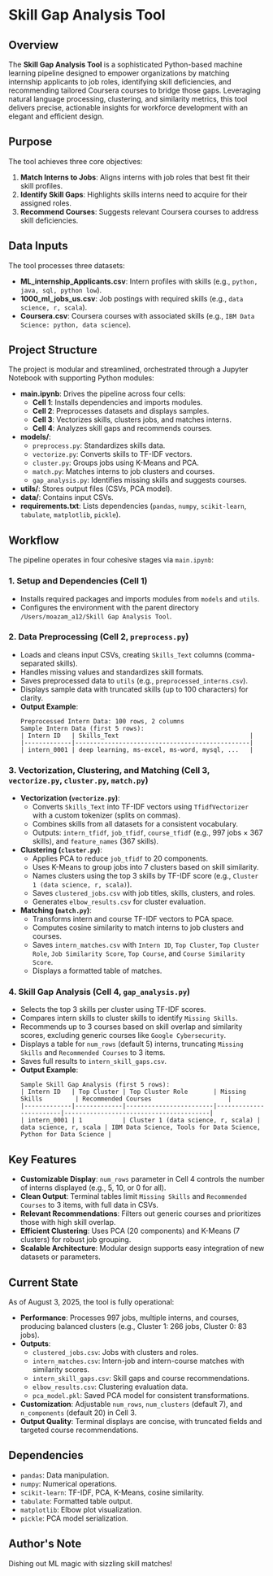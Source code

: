 # Skill Gap Analysis Tool

## Overview
The **Skill Gap Analysis Tool** is a sophisticated Python-based machine learning pipeline designed to empower organizations by matching internship applicants to job roles, identifying skill deficiencies, and recommending tailored Coursera courses to bridge those gaps. Leveraging natural language processing, clustering, and similarity metrics, this tool delivers precise, actionable insights for workforce development with an elegant and efficient design.

## Purpose
The tool achieves three core objectives:
1. **Match Interns to Jobs**: Aligns interns with job roles that best fit their skill profiles.
2. **Identify Skill Gaps**: Highlights skills interns need to acquire for their assigned roles.
3. **Recommend Courses**: Suggests relevant Coursera courses to address skill deficiencies.

## Data Inputs
The tool processes three datasets:
- **ML_internship_Applicants.csv**: Intern profiles with skills (e.g., `python, java, sql, python low`).
- **1000_ml_jobs_us.csv**: Job postings with required skills (e.g., `data science, r, scala`).
- **Coursera.csv**: Coursera courses with associated skills (e.g., `IBM Data Science: python, data science`).

## Project Structure
The project is modular and streamlined, orchestrated through a Jupyter Notebook with supporting Python modules:
- **main.ipynb**: Drives the pipeline across four cells:
  - **Cell 1**: Installs dependencies and imports modules.
  - **Cell 2**: Preprocesses datasets and displays samples.
  - **Cell 3**: Vectorizes skills, clusters jobs, and matches interns.
  - **Cell 4**: Analyzes skill gaps and recommends courses.
- **models/**:
  - `preprocess.py`: Standardizes skills data.
  - `vectorize.py`: Converts skills to TF-IDF vectors.
  - `cluster.py`: Groups jobs using K-Means and PCA.
  - `match.py`: Matches interns to job clusters and courses.
  - `gap_analysis.py`: Identifies missing skills and suggests courses.
- **utils/**: Stores output files (CSVs, PCA model).
- **data/**: Contains input CSVs.
- **requirements.txt**: Lists dependencies (`pandas`, `numpy`, `scikit-learn`, `tabulate`, `matplotlib`, `pickle`).

## Workflow
The pipeline operates in four cohesive stages via `main.ipynb`:

### 1. Setup and Dependencies (Cell 1)
- Installs required packages and imports modules from `models` and `utils`.
- Configures the environment with the parent directory `/Users/moazam_a12/Skill Gap Analysis Tool`.

### 2. Data Preprocessing (Cell 2, `preprocess.py`)
- Loads and cleans input CSVs, creating `Skills_Text` columns (comma-separated skills).
- Handles missing values and standardizes skill formats.
- Saves preprocessed data to `utils` (e.g., `preprocessed_interns.csv`).
- Displays sample data with truncated skills (up to 100 characters) for clarity.
- **Output Example**:
  ```
  Preprocessed Intern Data: 100 rows, 2 columns
  Sample Intern Data (first 5 rows):
  | Intern ID   | Skills_Text                                    |
  |-------------|------------------------------------------------|
  | intern_0001 | deep learning, ms-excel, ms-word, mysql, ...   |
  ```

### 3. Vectorization, Clustering, and Matching (Cell 3, `vectorize.py`, `cluster.py`, `match.py`)
- **Vectorization (`vectorize.py`)**:
  - Converts `Skills_Text` into TF-IDF vectors using `TfidfVectorizer` with a custom tokenizer (splits on commas).
  - Combines skills from all datasets for a consistent vocabulary.
  - Outputs: `intern_tfidf`, `job_tfidf`, `course_tfidf` (e.g., 997 jobs × 367 skills), and `feature_names` (367 skills).
- **Clustering (`cluster.py`)**:
  - Applies PCA to reduce `job_tfidf` to 20 components.
  - Uses K-Means to group jobs into 7 clusters based on skill similarity.
  - Names clusters using the top 3 skills by TF-IDF score (e.g., `Cluster 1 (data science, r, scala)`).
  - Saves `clustered_jobs.csv` with job titles, skills, clusters, and roles.
  - Generates `elbow_results.csv` for cluster evaluation.
- **Matching (`match.py`)**:
  - Transforms intern and course TF-IDF vectors to PCA space.
  - Computes cosine similarity to match interns to job clusters and courses.
  - Saves `intern_matches.csv` with `Intern ID`, `Top Cluster`, `Top Cluster Role`, `Job Similarity Score`, `Top Course`, and `Course Similarity Score`.
  - Displays a formatted table of matches.

### 4. Skill Gap Analysis (Cell 4, `gap_analysis.py`)
- Selects the top 3 skills per cluster using TF-IDF scores.
- Compares intern skills to cluster skills to identify `Missing Skills`.
- Recommends up to 3 courses based on skill overlap and similarity scores, excluding generic courses like `Google Cybersecurity`.
- Displays a table for `num_rows` (default 5) interns, truncating `Missing Skills` and `Recommended Courses` to 3 items.
- Saves full results to `intern_skill_gaps.csv`.
- **Output Example**:
  ```
  Sample Skill Gap Analysis (first 5 rows):
  | Intern ID   | Top Cluster | Top Cluster Role       | Missing Skills         | Recommended Courses                     |
  |-------------|-------------|------------------------|------------------------|----------------------------------------|
  | intern_0001 | 1           | Cluster 1 (data science, r, scala) | data science, r, scala | IBM Data Science, Tools for Data Science, Python for Data Science |
  ```

## Key Features
- **Customizable Display**: `num_rows` parameter in Cell 4 controls the number of interns displayed (e.g., 5, 10, or 0 for all).
- **Clean Output**: Terminal tables limit `Missing Skills` and `Recommended Courses` to 3 items, with full data in CSVs.
- **Relevant Recommendations**: Filters out generic courses and prioritizes those with high skill overlap.
- **Efficient Clustering**: Uses PCA (20 components) and K-Means (7 clusters) for robust job grouping.
- **Scalable Architecture**: Modular design supports easy integration of new datasets or parameters.

## Current State
As of August 3, 2025, the tool is fully operational:
- **Performance**: Processes 997 jobs, multiple interns, and courses, producing balanced clusters (e.g., Cluster 1: 266 jobs, Cluster 0: 83 jobs).
- **Outputs**:
  - `clustered_jobs.csv`: Jobs with clusters and roles.
  - `intern_matches.csv`: Intern-job and intern-course matches with similarity scores.
  - `intern_skill_gaps.csv`: Skill gaps and course recommendations.
  - `elbow_results.csv`: Clustering evaluation data.
  - `pca_model.pkl`: Saved PCA model for consistent transformations.
- **Customization**: Adjustable `num_rows`, `num_clusters` (default 7), and `n_components` (default 20) in Cell 3.
- **Output Quality**: Terminal displays are concise, with truncated fields and targeted course recommendations.

## Dependencies
- `pandas`: Data manipulation.
- `numpy`: Numerical operations.
- `scikit-learn`: TF-IDF, PCA, K-Means, cosine similarity.
- `tabulate`: Formatted table output.
- `matplotlib`: Elbow plot visualization.
- `pickle`: PCA model serialization.

## Author's Note
Dishing out ML magic with sizzling skill matches! 
